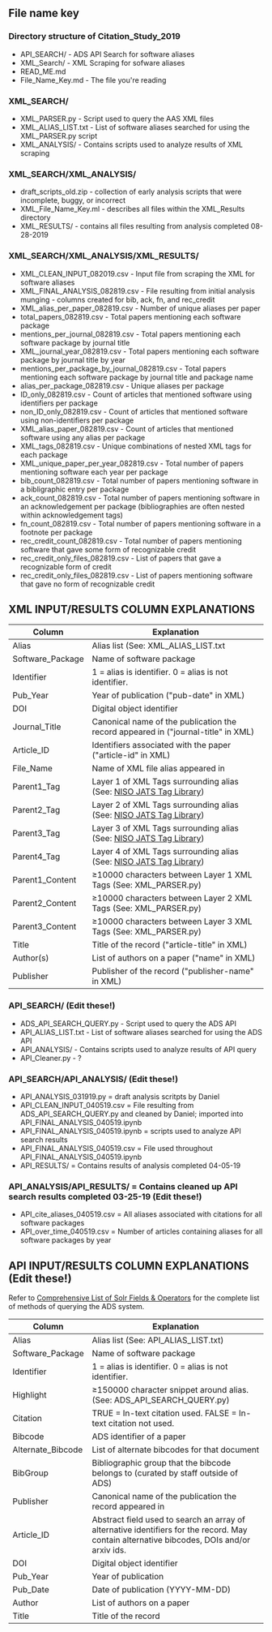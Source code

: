 ## File name key

### Directory structure of Citation_Study_2019
+ API_SEARCH/ - ADS API Search for software aliases
+ XML_Search/ - XML Scraping for sofware aliases
+ READ_ME.md
+ File_Name_Key.md - The file you're reading

### XML_SEARCH/
+ XML_PARSER.py - Script used to query the AAS XML files
+ XML_ALIAS_LIST.txt - List of software aliases searched for using the XML_PARSER.py script
+ XML_ANALYSIS/ - Contains scripts used to analyze results of XML scraping

### XML_SEARCH/XML_ANALYSIS/
+ draft_scripts_old.zip - collection of early analysis scripts that were incomplete, buggy, or incorrect
+ XML_File_Name_Key.ml - describes all files within the XML_Results directory
+ XML_RESULTS/ - contains all files resulting from analysis completed 08-28-2019

### XML_SEARCH/XML_ANALYSIS/XML_RESULTS/
+ XML_CLEAN_INPUT_082019.csv - Input file from scraping the XML for software aliases
+ XML_FINAL_ANALYSIS_082819.csv - File resulting from initial analysis munging - columns created for bib, ack, fn, and rec_credit
+ XML_alias_per_paper_082819.csv - Number of unique aliases per paper
+ total_papers_082819.csv - Total papers mentioning each software package
+ mentions_per_journal_082819.csv - Total papers mentioning each software package by journal title
+ XML_journal_year_082819.csv - Total papers mentioning each software package by journal title by year
+ mentions_per_package_by_journal_082819.csv - Total papers mentioning each software package by journal title and package name
+ alias_per_package_082819.csv - Unique aliases per package
+ ID_only_082819.csv - Count of articles that mentioned software using identifiers per package
+ non_ID_only_082819.csv - Count of articles that mentioned software using non-identifiers per package
+ XML_alias_paper_082819.csv - Count of articles that mentioned software using any alias per package
+ XML_tags_082819.csv - Unique combinations of nested XML tags for each package
+ XML_unique_paper_per_year_082819.csv - Total number of papers mentioning software each year per package
+ bib_count_082819.csv - Total number of papers mentioning software in a bibligraphic entry per package
+ ack_count_082819.csv - Total number of papers mentioning software in an acknowledgement per package (bibliographies are often nested within acknowledgement tags)
+ fn_count_082819.csv - Total number of papers mentioning software in a footnote per package
+ rec_credit_count_082819.csv - Total number of papers mentioning software that gave some form of recognizable credit
+ rec_credit_only_files_082819.csv - List of papers that gave a recognizable form of credit
+ rec_credit_only_files_082819.csv - List of papers mentioning software that gave no form of recognizable credit



## XML INPUT/RESULTS COLUMN EXPLANATIONS

| Column  | Explanation |
| ------------- | ------------- |
| Alias  | Alias list (See: XML_ALIAS_LIST.txt  |
| Software_Package  | Name of software package  |
| Identifier  | 1 = alias is identifier. 0 = alias is not identifier.  |
| Pub_Year  | Year of publication ("pub-date" in XML)  |
| DOI  | Digital object identifier  |
| Journal_Title  | Canonical name of the publication the record appeared in ("journal-title" in XML)  |
| Article_ID  | Identifiers associated with the paper ("article-id" in XML)  |
| File_Name  | Name of XML file alias appeared in  |
| Parent1_Tag  |  Layer 1 of XML Tags surrounding alias (See: [NISO JATS Tag Library](https://jats.nlm.nih.gov/publishing/tag-library/1.2/index.html)) |
| Parent2_Tag  |  Layer 2 of XML Tags surrounding alias (See: [NISO JATS Tag Library](https://jats.nlm.nih.gov/publishing/tag-library/1.2/index.html))|
| Parent3_Tag  |  Layer 3 of XML Tags surrounding alias (See: [NISO JATS Tag Library](https://jats.nlm.nih.gov/publishing/tag-library/1.2/index.html))|
| Parent4_Tag  |  Layer 4 of XML Tags surrounding alias (See: [NISO JATS Tag Library](https://jats.nlm.nih.gov/publishing/tag-library/1.2/index.html))|
| Parent1_Content  |  ≥10000 characters between Layer 1 XML Tags (See: XML_PARSER.py) |
| Parent2_Content  |  ≥10000 characters between Layer 2 XML Tags (See: XML_PARSER.py) |
| Parent3_Content  |  ≥10000 characters between Layer 3 XML Tags (See: XML_PARSER.py) |
| Title  | Title of the record ("article-title" in XML) |
| Author(s)  | List of authors on a paper ("name" in XML)  |
| Publisher  | Publisher of the record ("publisher-name" in XML)  |


### API_SEARCH/ (Edit these!)
+ ADS_API_SEARCH_QUERY.py - Script used to query the ADS API
+ API_ALIAS_LIST.txt - List of software aliases searched for using the ADS API
+ API_ANALYSIS/ - Contains scripts used to analyze results of API query
+ API_Cleaner.py - ?

### API_SEARCH/API_ANALYSIS/ (Edit these!)
+ API_ANALYSIS_031919.py = draft analysis scritpts by Daniel
+ API_CLEAN_INPUT_040519.csv = File resulting from ADS_API_SEARCH_QUERY.py and cleaned by Daniel; imported into API_FINAL_ANALYSIS_040519.ipynb
+ API_FINAL_ANALYSIS_040519.ipynb = scripts used to analyze API search results
+ API_FINAL_ANALYSIS_040519.csv = File used throughout API_FINAL_ANALYSIS_040519.ipynb
+ API_RESULTS/ = Contains results of analysis completed 04-05-19


### API_ANALYSIS/API_RESULTS/ = Contains cleaned up API search results completed 03-25-19 (Edit these!)
+ API_cite_aliases_040519.csv = All aliases associated with citations for all software packages
+ API_over_time_040519.csv = Number of articles containing aliases for all software packages by year




## API INPUT/RESULTS COLUMN EXPLANATIONS (Edit these!)
Refer to [Comprehensive List of Solr Fields & Operators](http://adsabs.github.io/help/search/comprehensive-solr-term-list) for the complete list of methods of querying the ADS system.


| Column  | Explanation |
| ------------- | ------------- |
| Alias  | Alias list (See: API_ALIAS_LIST.txt)  |
| Software_Package  | Name of software package  |
| Identifier  | 1 = alias is identifier. 0 = alias is not identifier.  |
| Highlight  | ≥150000 character snippet around alias. (See: ADS_API_SEARCH_QUERY.py)  |
| Citation  | TRUE = In-text citation used. FALSE = In-text citation not used. |
| Bibcode  | ADS identifier of a paper  |
| Alternate_Bibcode  | List of alternate bibcodes for that document  |
| BibGroup  | Bibliographic group that the bibcode belongs to (curated by staff outside of ADS)  |
| Publisher  | Canonical name of the publication the record appeared in  |
| Article_ID  | Abstract field used to search an array of alternative identifiers for the record. May contain alternative bibcodes, DOIs and/or arxiv ids.  |
| DOI  | Digital object identifier  |
| Pub_Year  | Year of publication  |
| Pub_Date  | Date of publication (YYYY-MM-DD)  |
| Author  | List of authors on a paper  |
| Title  | Title of the record  |
